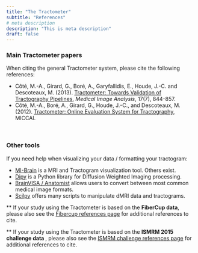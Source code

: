 ```yaml
---
title: "The Tractometer"
subtitle: "References"
# meta description
description: "This is meta description"
draft: false
---
```


### Main Tractometer papers

When citing the general Tractometer system, please cite the following references:

<ul class="ref-list">
    <li>
        Côté, M.-A., Girard, G., Boré, A., Garyfallidis, E., Houde, J.-C. and Descoteaux, M. (2013).
        <a href="http://www.medicalimageanalysisjournal.com/article/S1361-8415(13)00047-9/abstract" target="_blank">
            Tractometer: Towards Validation of Tractography Pipelines</a>,
        <i>Medical Image Analysis</i>, 17(7), 844-857.
    </li>
    <li>
        Côté, M.-A., Boré, A., Girard, G., Houde, J.-C., and Descoteaux, M. (2012).
        <a href="{% static 'papers/Cote_etal_Tractometer.pdf' %}" target="_blank">Tractometer: Online Evaluation System for Tractography</a>, MICCAI.
    </li>
</ul>

<br>

### Other tools

If you need help when visualizing your data / formatting your tractogram:

<ul>
        <li><a href="https://github.com/imeka/mi-brain" target="_blank">MI-Brain</a> is a MRI and Tractogram visualization tool. Others exist. </li>
        <li><a href="https://dipy.org/" target="_blank">Dipy</a> is a Python library for Diffusion Weighted Imaging processing.</li>
        <li><a href="http://brainvisa.info/index.html" target="_blank">BrainVISA / Anatomist</a> allows users to convert between most common medical image formats.</li>
        <li><a href="https://scil-documentation.readthedocs.io/en/latest/our_tools/scilpy.html" target="_blank">Scilpy</a>
            offers many scripts to manipulate dMRI data and tractograms.</li>
</ul>

** If your study using the Tractometer is based on the <b>FiberCup data</b>, please also see the
    <a href="/fibercup/references">Fibercup references page</a> for additional references to cite.

** If your study using the Tractometer is based on the <b>ISMRM 2015 challenge data </b>, please also see the
    <a href="/ismrm2015/references">ISMRM challenge references page</a> for additional references to cite.
